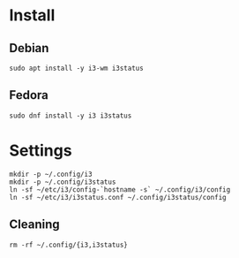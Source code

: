 # Install

## Debian
```
sudo apt install -y i3-wm i3status
```

## Fedora
```
sudo dnf install -y i3 i3status
```

# Settings
```
mkdir -p ~/.config/i3
mkdir -p ~/.config/i3status
ln -sf ~/etc/i3/config-`hostname -s` ~/.config/i3/config
ln -sf ~/etc/i3/i3status.conf ~/.config/i3status/config
```

## Cleaning
```
rm -rf ~/.config/{i3,i3status}
```
